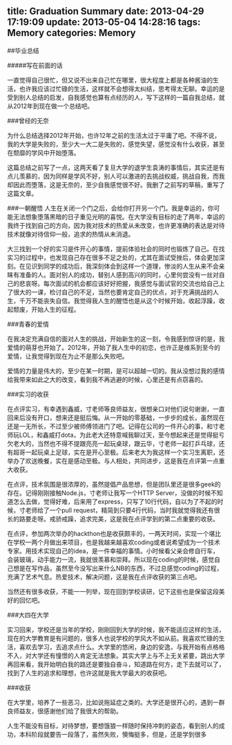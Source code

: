 title: Graduation Summary
date: 2013-04-29 17:19:09
update: 2013-05-04 14:28:16
tags: Memory
categories: Memory
---

##毕业总结

#####写在前面的话

一直觉得自己很忙，但又说不出来自己忙在哪里，很大程度上都是各种酱油的生活，也许我应该过忙碌的生活，这样就不会想得太纠结，思考得太无聊。幸运的是受到别人总结的启发，自我感觉也算有点经历的人，写下这样的一篇自我总结，就从2012年到现在做一个总结吧。

<!-- more -->

###曾经的无奈

为什么总结选择2012年开始，也许12年之前的生活太过于平庸了吧。不得不说，我的大学是失败的，至少大一大二是失败的，感觉失望，感觉没有什么收获，甚至在颓靡的学风中开始堕落。

这篇总结之前写了一点，这两天看了复旦大学的退学生袁涛的事情后，其实还是有点儿羡慕的，因为同样是学风不好，别人可以激进的去挑战权威，挑战自我，而我却因此而堕落，这是无奈的，至少自我感觉很不好。我删了之前写的草稿，重写了这篇文章。

###一朝醒悟
人生在关闭一个门之后，会给你打开另一个门。我是幸运的，你可能无法想象堕落黑暗的日子重见光明的喜悦。在大学没有目标的走了两年，幸运的我终于找到自己的方向，因为我对技术的热爱从未改变，也许更准确的表达是对待技术就像对待信仰一般，追求的热情从未消退。

大三找到一个好的实习是件开心的事情，提前体验社会的同时也锻炼了自己。在找实习的过程中，也发现自己存在很多不足之处的，尤其在面试受挫后，体会更加深刻。在见识到同学的成功后，我深刻体会到这样一个道理，惨淡的人生从来不会亲睐有准备的人。面对别人的成功，替别人感到高兴的同时，心里何尝没有一丝对自己的悲哀呀。每次面试的机会都应该好好把握，我感觉与面试官的交流也给自己上了很大的一课，检讨自己的不足，当然也要肯定自己的优点，对于充满挑战的人生，千万不能丧失自信。我觉得我人生的醒悟也是从这个时候开始，收起浮躁，收起颓废，开始人生的征程。


###青春的爱情

在我决定充满自信的面对人生的挑战，开始新生的这一刻，令我感到惊讶的是，我爱情的萌芽也开始了。2012年，开始了我人生中的初恋，也许正是维系到至今的爱情，让我觉得到现在为止不是那么失败吧。

爱情的力量是伟大的，至少在某一时期，是可以超越一切的。我从没想过我的感情给我带来如此之大的改变，看到我不再逃避的时候，心里还是有点窃喜的。

###实习的收获

在点评实习，有幸遇到鑫威，寸老师等良师益友，很想亲口对他们说句谢谢，一直回来后没有开口，想来还是挺后悔。从一开始的零基础，一步步的成长，虽然现在还是一无所长，不过至少被师傅领进门了吧。记得在公司的一件开心的事，和寸老师玩LOL，和鑫威打dota，为此老大还特意喊我聊过天，至今想起来还是觉得挺亏欠老大的，当然也不得不提跟亮亮一起玩桌球，跟云华，寸老师一起打乒乓球，还有超哥一起玩桌上足球，实在是开心至极。后来老大为我这样一个实习生离职，还举办了欢送晚餐，实在是感动至极。与人相处，共同进步，这是我在点评第一点重大收获。

在点评，技术氛围是很浓厚的，虽然提倡产品思想，但是团队里还是很多geek的存在。记得刚刚接触Node.js，寸老师让我写一个HTTP Server，没做的时候不知道怎么去做，觉得好难，后来用了express，只写了10行代码，自以为了不起的时候，寸老师给了一个pull request，精简到只要4行代码，当时我就觉得我还有很长的路要走呀。戒骄戒躁，追求完美，这是我在点评学到的第二点重要的收获。

在点评，参加两次举办的hackthon也是收获颇丰的，一两天时间，实现一个堪比在学校一两个月做出来项目，也是我越来越喜欢coding或者说希望成为一个技术专家。用技术实现自己的idea，是一件幸福的事情。小时候看父亲会修自行车，会装玻璃，动手能力一流，我就很羡慕和崇拜。所以现在coding的时候，感觉自己想是在写作品，虽然至今没写出来什么NB的东西，不过总感觉coding的过程，充满了艺术气息。热爱技术，解决问题，这是我在点评收获的第三点吧。

当然还有很多收获，不能一一列举，现在回到学校读研，记下这些也是保留这段美好的回忆吧。

###大四在大学

实习回来，学校还是当年的学校，刚刚回到大学的时候，我不能适应这样的生活，现在的大学教育是有问题的，很多人也说学校的学风大不如从前。我喜欢忙碌的生活，喜欢去学习，去追求点什么。大学里的悠闲，身边的安逸，与我开始有点格格不入，对大学还有憧憬的人肯定无法想象。其实大学上与不上无关紧要，跳出大学再回来看，我开始明白我的路还是要独自奋斗，知道路在何方，走下去就可以了，找到了人生的追求和理想，也许这就是我大学最大的收获吧。

###收获

在大学里，培养了一些恶习，比如说拖延症之类的。大学还是很开心的，遇到一群良师益友，很感谢他们给了我很大的帮助。

人生不能没有目标，对待梦想，要想饿狼一样随时保持冲刺的姿态，看到别人的成功，本科阶段就要告一段落了，虽然失败，懊悔挺多，但是，还是学到很多
